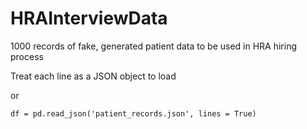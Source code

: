 # HRAInterviewData

1000 records of fake, generated patient data to be used in HRA hiring process

Treat each line as a JSON object to load

or

`df = pd.read_json('patient_records.json', lines = True)`
